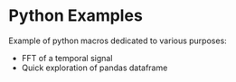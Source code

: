 # Python Examples
Example of python macros dedicated to various purposes:
 - FFT of a temporal signal
 - Quick exploration of pandas dataframe
